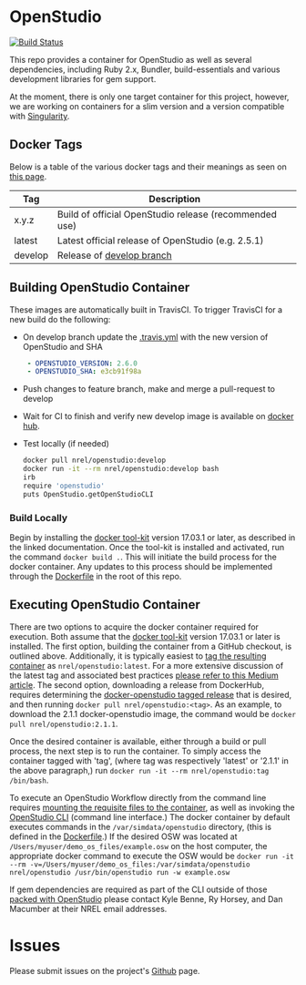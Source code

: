 # OpenStudio

[![Build Status](https://travis-ci.org/NREL/docker-openstudio.svg?branch=master)](https://travis-ci.org/NREL/docker-openstudio)

This repo provides a container for OpenStudio as well as several dependencies, including Ruby 2.x, Bundler, 
build-essentials and various development libraries for gem support.

At the moment, there is only one target container for this project, however, we are working on containers for a
slim version and a version compatible with [Singularity](https://singularity.lbl.gov).

## Docker Tags

Below is a table of the various docker tags and their meanings as seen on [this page](https://hub.docker.com/r/nrel/openstudio/tags/). 

| Tag     | Description                                                                             |
|---------|-----------------------------------------------------------------------------------------|
| x.y.z   | Build of official OpenStudio release (recommended use)                                  |
| latest  | Latest official release of OpenStudio (e.g. 2.5.1)                                      |
| develop | Release of [develop branch](https://github.com/NREL/docker-openstudio/tree/develop)     |

## Building OpenStudio Container

These images are automatically built in TravisCI. To trigger TravisCI for a new build do the following:

* On develop branch update the [.travis.yml](.travis.yml) with the new version of OpenStudio and SHA

    ```yaml
     - OPENSTUDIO_VERSION: 2.6.0
     - OPENSTUDIO_SHA: e3cb91f98a
    ```
* Push changes to feature branch, make and merge a pull-request to develop
* Wait for CI to finish and verify new develop image is available on [docker hub](https://hub.docker.com/r/nrel/openstudio/tags/).
* Test locally (if needed)

    ```bash
    docker pull nrel/openstudio:develop
    docker run -it --rm nrel/openstudio:develop bash
    irb
    require 'openstudio'
    puts OpenStudio.getOpenStudioCLI
    ```

### Build Locally
  
Begin by installing the [docker tool-kit](https://docs.docker.com/engine/installation/) version 17.03.1 or later, as 
described in the linked documentation. Once the tool-kit is installed and activated, run the command `docker build .`. 
This will initiate the build process for the docker container. Any updates to this process should be implemented 
through the [Dockerfile](./Dockerfile) in the root of this repo. 

## Executing OpenStudio Container

There are two options to acquire the docker container required for execution. Both assume that the 
[docker tool-kit](https://docs.docker.com/engine/installation/) version 17.03.1 or later is installed. The first option,
building the container from a GitHub checkout, is outlined above. Additionally, it is typically easiest to 
[tag the resulting container](https://docs.docker.com/engine/reference/commandline/tag/) as `nrel/openstudio:latest`. 
For a more extensive discussion of the latest tag and associated best practices 
[please refer to this Medium article](https://medium.com/@mccode/the-misunderstood-docker-tag-latest-af3babfd6375). 
The second option, downloading a release from DockerHub, requires determining the 
[docker-openstudio tagged release](https://hub.docker.com/r/nrel/openstudio/tags/) that is desired, and then running 
`docker pull nrel/openstudio:<tag>`. As an example, to download the 2.1.1 docker-openstudio image, the command would 
be `docker pull nrel/openstudio:2.1.1`.

Once the desired container is available, either through a build or pull process, the next step is to run the container.
To simply access the container tagged with 'tag', (where tag was respectively 'latest' or '2.1.1' in the above 
paragraph,) run `docker run -it --rm nrel/openstudio:tag /bin/bash`. 

To execute an OpenStudio Workflow directly from the command line requires 
[mounting the requisite files to the container](https://docs.docker.com/engine/reference/run/#volume-shared-filesystems), 
as well as invoking the [OpenStudio CLI](https://nrel.github.io/OpenStudio-user-documentation/reference/command_line_interface/) 
(command line interface.) The docker container by default executes commands in the `/var/simdata/openstudio` directory, 
(this is defined in the [Dockerfile](./Dockerfile).) If the desired OSW was located at 
`/Users/myuser/demo_os_files/example.osw` on the host computer, the appropriate docker command to execute the OSW would 
be `docker run -it --rm -v=/Users/myuser/demo_os_files:/var/simdata/openstudio nrel/openstudio /usr/bin/openstudio run -w example.osw`

If gem dependencies are required as part of the CLI outside of those 
[packed with OpenStudio](https://github.com/NREL/OpenStudio/blob/develop/dependencies/ruby/Gemfile) please contact
 Kyle Benne, Ry Horsey, and Dan Macumber at their NREL email addresses.

# Issues

Please submit issues on the project's [Github](https://github.com/nrel/docker-openstudio) page. 
